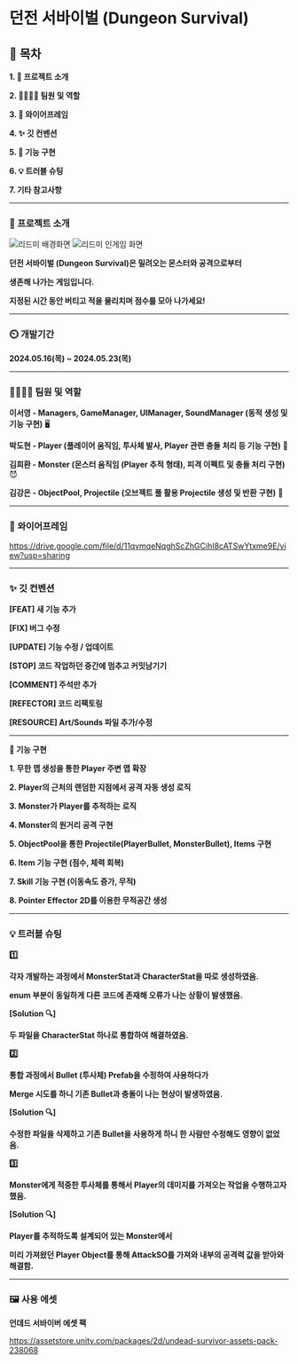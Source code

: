 # 던전 서바이벌 (Dungeon Survival)

## 📖 목차

**1. 🎥 프로젝트 소개**

**2. 👨‍👨‍👧‍👦 팀원 및 역할**

**3. 📜 와이어프레임**

**4. ✨ 깃 컨벤션**

**5. 💜 기능 구현**

**6. 💡 트러블 슈팅**

**7. 기타 참고사항**

---
    
### 🎥 프로젝트 소개

![리드미 배경화면](https://github.com/SandyLee-00/Unity_Dodge/assets/104573747/a750cd9c-3777-4b4c-9afb-81da52b2a029)
![리드미 인게임 화면](https://github.com/SandyLee-00/Unity_Dodge/assets/104573747/96307546-7d98-418c-b6bc-2ab768615e75)

**던전 서바이벌 (Dungeon Survival)은 밀려오는 몬스터와 공격으로부터**

**생존해 나가는 게임입니다.**

**지정된 시간 동안 버티고 적을 물리치며 점수를 모아 나가세요!**

---

### ⏲️ 개발기간

 **2024.05.16(목) ~ 2024.05.23(목)**

 ---

### 👨‍👨‍👧‍👦 팀원 및 역할

**이서영 - Managers, GameManager, UIManager, SoundManager (동적 생성 및 기능 구현)** 🖥️

**박도현 - Player (플레이어 움직임, 투사체 발사, Player 관련 충돌 처리 등 기능 구현)** 👦

**김희환 - Monster (몬스터 움직임 (Player 추적 형태), 피격 이펙트 및 충돌 처리 구현)** 😈

**김강은 - ObjectPool, Projectile (오브젝트 풀 활용 Projectile 생성 및 반환 구현)** 🧨

---


### 📜 **와이어프레임**

https://drive.google.com/file/d/11qvmqeNqghScZhGCihI8cATSwYtxme9E/view?usp=sharing

---

### ✨ **깃 컨벤션**

**[FEAT] 새 기능 추가**

**[FIX] 버그 수정**

**[UPDATE] 기능 수정 / 업데이트**

**[STOP] 코드 작업하던 중간에 멈추고 커밋남기기**

**[COMMENT] 주석만 추가**

**[REFECTOR] 코드 리팩토링**

**[RESOURCE] Art/Sounds 파일 추가/수정**

---

**💜 기능 구현**

**1. 무한 맵 생성을 통한 Player 주변 맵 확장**

**2. Player의 근처의 랜덤한 지점에서 공격 자동 생성 로직**

**3. Monster가 Player를 추적하는 로직**

**4. Monster의 원거리 공격 구현**

**5. ObjectPool을 통한 Projectile(PlayerBullet, MonsterBullet), Items 구현**

**6. Item 기능 구현 (점수, 체력 회복)**

**7. Skill 기능 구현 (이동속도 증가, 무적)**

**8. Pointer Effector 2D를 이용한 무적공간 생성**


---

### 💡 **트러블 슈팅**

**1️⃣** 

**각자 개발하는 과정에서 MonsterStat과 CharacterStat을 따로 생성하였음.**

**enum 부분이 동일하게 다른 코드에 존재해 오류가 나는 상황이 발생했음.**


**[Solution 🔍]** 

**두 파일을 CharacterStat 하나로 통합하여 해결하였음.**



**2️⃣**

**통합 과정에서 Bullet (투사체) Prefab을 수정하여 사용하다가** 

**Merge 시도를 하니 기존 Bullet과 충돌이 나는 현상이 발생하였음.**


**[Solution 🔍]**  

**수정한 파일을 삭제하고 기존 Bullet을 사용하게 하니 한 사람만 수정해도 영향이 없었음.**



**3️⃣**

 **Monster에게 적중한 투사체를 통해서 Player의 데미지를 가져오는 작업을 수행하고자 했음.**
 

**[Solution 🔍]** 

**Player를 추적하도록 설계되어 있는 Monster에서** 

**미리 가져왔던 Player Object를 통해 AttackSO를 가져와 내부의 공격력 값을 받아와 해결함.**

---
  
### 🖼️ 사용 에셋

**언데드 서바이버 에셋 팩**

https://assetstore.unity.com/packages/2d/undead-survivor-assets-pack-238068
